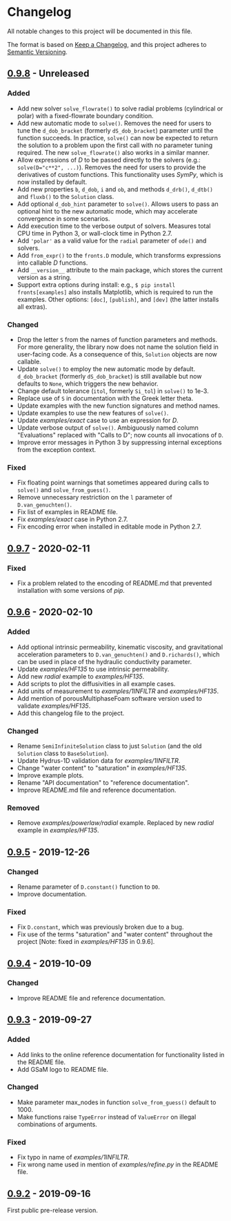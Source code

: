 # Changelog

All notable changes to this project will be documented in this file.

The format is based on [Keep a Changelog](https://keepachangelog.com/en/1.0.0/),
and this project adheres to [Semantic Versioning](https://semver.org/spec/v2.0.0.html).

## [0.9.8] - Unreleased

### Added

- Add new solver `solve_flowrate()` to solve radial problems (cylindrical or polar) with a fixed-flowrate boundary condition.
- Add new automatic mode to `solve()`. Removes the need for users to tune the `d_dob_bracket` (formerly `dS_dob_bracket`) parameter until the function succeeds. In practice, `solve()` can now be expected to return the solution to a problem upon the first call with no parameter tuning required.  The new `solve_flowrate()` also works in a similar manner.
- Allow expressions of _D_ to be passed directly to the solvers (e.g.: ``solve(D="c**2", ...)``). Removes the need for users to provide the derivatives of custom functions. This functionality uses _SymPy_, which is now installed by default.
- Add new properties `b`, `d_dob`, `i` and `ob`, and methods `d_drb()`, `d_dtb()` and `fluxb()` to the `Solution` class.
- Add optional `d_dob_hint` parameter to `solve()`. Allows users to pass an optional hint to the new automatic mode, which may accelerate convergence in some scenarios.
- Add execution time to the verbose output of solvers. Measures total CPU time in Python 3, or wall-clock time in Python 2.7.
- Add ``'polar'`` as a valid value for the `radial` parameter of `ode()` and solvers.
- Add `from_expr()` to the `fronts.D` module, which transforms expressions into callable _D_ functions.
- Add `__version__` attribute to the main package, which stores the current version as a string.
- Support extra options during install: e.g., ```$ pip install fronts[examples]``` also installs Matplotlib, which is required to run the examples. Other options: ``[doc]``, ``[publish]``, and ``[dev]`` (the latter installs all extras).

### Changed

- Drop the letter `S` from the names of function parameters and methods. For more generality, the library now does not name the solution field in user-facing code. As a consequence of this, `Solution` objects are now callable.
- Update `solve()` to employ the new automatic mode by default. `d_dob_bracket` (formerly `dS_dob_bracket`) is still available but now defaults to `None`, which triggers the new behavior.
- Change default tolerance (`itol`, formerly `Si_tol`) in `solve()` to 1e-3.
- Replace use of `S` in documentation with the Greek letter theta.
- Update examples with the new function signatures and method names.
- Update examples to use the new features of `solve()`.
- Update _examples/exact_ case to use an expression for _D_.
- Update verbose output of `solve()`. Ambiguously named column "Evaluations" replaced with "Calls to D"; now counts all invocations of `D`.
- Improve error messages in Python 3 by suppressing internal exceptions from the exception context.

### Fixed

- Fix floating point warnings that sometimes appeared during calls to `solve()` and `solve_from_guess()`.
- Remove unnecessary restriction on the `l` parameter of `D.van_genuchten()`.
- Fix list of examples in README file.
- Fix _examples/exact_ case in Python 2.7.
- Fix encoding error when installed in editable mode in Python 2.7.

## [0.9.7] - 2020-02-11

### Fixed

- Fix a problem related to the encoding of README.md that prevented installation with some versions of _pip_.

## [0.9.6] - 2020-02-10

### Added

- Add optional intrinsic permeability, kinematic viscosity, and gravitational acceleration parameters to `D.van_genuchten()` and `D.richards()`, which can be used in place of the hydraulic conductivity parameter.
- Update _examples/HF135_ to use intrinsic permeability.
- Add new _radial_ example to _examples/HF135_.
- Add scripts to plot the diffusivities in all example cases.
- Add units of measurement to _examples/1INFILTR_ and _examples/HF135_.
- Add mention of porousMultiphaseFoam software version used to validate _examples/HF135_. 
- Add this changelog file to the project.

### Changed

- Rename `SemiInfiniteSolution` class to just `Solution` (and the old `Solution` class to `BaseSolution`).
- Update Hydrus-1D validation data for _examples/1INFILTR_.
- Change "water content" to "saturation" in _examples/HF135_.
- Improve example plots.
- Rename "API documentation" to "reference documentation".
- Improve README.md file and reference documentation.

### Removed

- Remove _examples/powerlaw/radial_ example. Replaced by new _radial_ example in _examples/HF135_.

## [0.9.5] - 2019-12-26

### Changed

- Rename parameter of `D.constant()` function to `D0`.
- Improve documentation.

### Fixed

- Fix `D.constant`, which was previously broken due to a bug.
- Fix use of the terms "saturation" and "water content" throughout the project [Note: fixed in _examples/HF135_ in 0.9.6].

## [0.9.4] - 2019-10-09

### Changed

- Improve README file and reference documentation.

## [0.9.3] - 2019-09-27

### Added

- Add links to the online reference documentation for functionality listed in the README file.
- Add GSaM logo to README file.

### Changed

- Make parameter max_nodes in function `solve_from_guess()` default to 1000.
- Make functions raise `TypeError` instead of `ValueError` on illegal combinations of arguments.

### Fixed

- Fix typo in name of _examples/1INFILTR_.
- Fix wrong name used in mention of _examples/refine.py_ in the README file.

## [0.9.2] - 2019-09-16

First public pre-release version.

[0.9.8]: https://github.com/gerlero/fronts/compare/v0.9.7...HEAD
[0.9.7]: https://github.com/gerlero/fronts/compare/v0.9.6...v0.9.7
[0.9.6]: https://github.com/gerlero/fronts/compare/v0.9.5...v0.9.6
[0.9.5]: https://github.com/gerlero/fronts/compare/v0.9.4...v0.9.5
[0.9.4]: https://github.com/gerlero/fronts/compare/v0.9.3...v0.9.4
[0.9.3]: https://github.com/gerlero/fronts/compare/v0.9.2...v0.9.3
[0.9.2]: https://github.com/gerlero/fronts/releases/tag/v0.9.2
